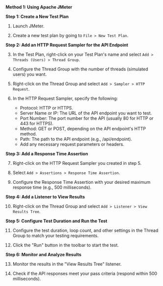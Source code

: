 **Method 1: Using Apache JMeter**

**Step 1: Create a New Test Plan**

1. Launch JMeter.

2. Create a new test plan by going to `File > New Test Plan`.

**Step 2: Add an HTTP Request Sampler for the API Endpoint**

3. In the Test Plan, right-click on your Test Plan's name and select `Add > Threads (Users) > Thread Group`.

4. Configure the Thread Group with the number of threads (simulated users) you want.

5. Right-click on the Thread Group and select `Add > Sampler > HTTP Request`.

6. In the HTTP Request Sampler, specify the following:
   - Protocol: HTTP or HTTPS.
   - Server Name or IP: The URL of the API endpoint you want to test.
   - Port Number: The port number for the API (usually 80 for HTTP or 443 for HTTPS).
   - Method: GET or POST, depending on the API endpoint's HTTP method.
   - Path: The path to the API endpoint (e.g., /api/endpoint).
   - Add any necessary request parameters or headers.

**Step 3: Add a Response Time Assertion**

7. Right-click on the HTTP Request Sampler you created in step 5.

8. Select `Add > Assertions > Response Time Assertion`.

9. Configure the Response Time Assertion with your desired maximum response time (e.g., 500 milliseconds).

**Step 4: Add a Listener to View Results**

10. Right-click on the Thread Group and select `Add > Listener > View Results Tree`.

**Step 5: Configure Test Duration and Run the Test**

11. Configure the test duration, loop count, and other settings in the Thread Group to match your testing requirements.

12. Click the "Run" button in the toolbar to start the test.

**Step 6: Monitor and Analyze Results**

13. Monitor the results in the "View Results Tree" listener.

14. Check if the API responses meet your pass criteria (respond within 500 milliseconds).
